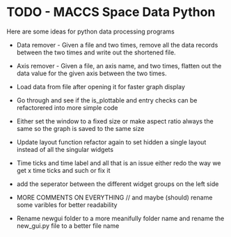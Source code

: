 # TODO - MACCS Space Data Python #

Here are some ideas for python data processing programs

* Data remover - Given a file and two times, remove all the data records
  between the two times and write out the shortened file.
  
* Axis remover - Given a file, an axis name, and two times, flatten
  out the data value for the given axis between the two times.

* Load data from file after opening it for faster graph display

* Go through and see if the is_plottable and entry checks can be refactorered into more simple code

* Either set the window to a fixed size or make aspect ratio always the same so the graph is saved to the same size

* Update layout function refactor again to set hidden a single layout instead of all the singular widgets

* Time ticks and time label and all that is an issue either redo the way we get x time ticks and such or fix it

* add the seperator between the different widget groups on the left side

* MORE COMMENTS ON EVERYTHING // and maybe (should) rename some varibles for better readability

* Rename newgui folder to a more meanifully folder name and rename the new_gui.py file to a better file name
